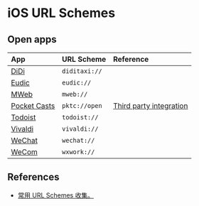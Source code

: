 # iOS URL Schemes

## Open apps

| App               | URL Scheme    | Reference                    |
| :---------------- | :------------ | :--------------------------- |
| [DiDi][8]         | `diditaxi://` |                              |
| [Eudic][9]        | `eudic://`    |                              |
| [MWeb][7]         | `mweb://`     |                              |
| [Pocket Casts][1] | `pktc://open` | [Third party integration][2] |
| [Todoist][3]      | `todoist://`  |                              |
| [Vivaldi][4]      | `vivaldi://`  |                              |
| [WeChat][6]       | `wechat://`   |                              |
| [WeCom][5]        | `wxwork://`   |                              |


[1]: https://pocketcasts.com/
[2]: https://support.pocketcasts.com/knowledge-base/how-can-i-use-pocket-casts-with-apps-like-launch-center/
[3]: https://todoist.com/
[4]: https://vivaldi.com/
[5]: https://work.weixin.qq.com/
[6]: https://weixin.qq.com/
[7]: https://www.mweb.im/
[8]: https://www.didiglobal.com/
[9]: https://www.eudic.net/v4/en/app/eudic

## References

- [常用 URL Schemes 收集。](https://gist.github.com/zhuziyi1989/3f96a73c45a87778b560e44cb551ebd2)
